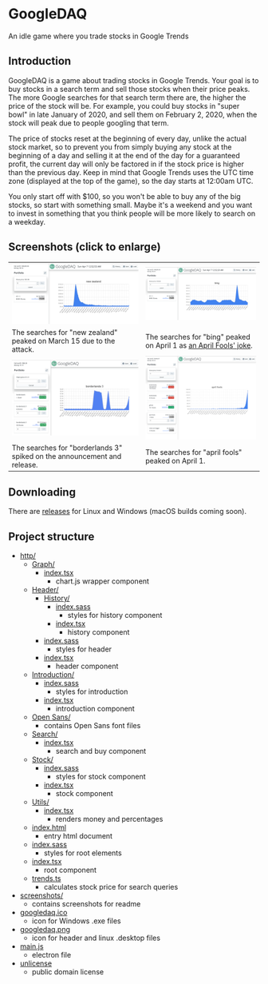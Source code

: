 # GoogleDAQ
An idle game where you trade stocks in Google Trends

## Introduction

GoogleDAQ is a game about trading stocks in Google Trends. Your goal is to buy stocks in a search term and sell those stocks when their price peaks. The more Google searches for that search term there are, the higher the price of the stock will be. For example, you could buy stocks in "super bowl" in late January of 2020, and sell them on February 2, 2020, when the stock will peak due to people googling that term.

The price of stocks reset at the beginning of every day, unlike the actual stock market, so to prevent you from simply buying any stock at the beginning of a day and selling it at the end of the day for a guaranteed profit, the current day will only be factored in if the stock price is higher than the previous day. Keep in mind that Google Trends uses the UTC time zone (displayed at the top of the game), so the day starts at 12:00am UTC.

You only start off with $100, so you won't be able to buy any of the big stocks, so start with something small. Maybe it's a weekend and you want to invest in something that you think people will be more likely to search on a weekday.

## Screenshots (click to enlarge)

<table>
	<tr>
		<td>
			<img src="https://raw.githubusercontent.com/reujab/googledaq/master/screenshots/new%20zealand.png">
		</td>
		<td>
			<img src="https://raw.githubusercontent.com/reujab/googledaq/master/screenshots/bing.png">
		</td>
	</tr>
	<tr>
		<td>
			The searches for "new zealand" peaked on March 15 due to the attack.
		</td>
		<td>
			The searches for "bing" peaked on April 1 as <a href="https://www.reddit.com/r/google/comments/b8bfqm/users_boosting_search_for_bing_on_april_fools_day/">an April Fools' joke</a>.
		</td>
	</tr>
	<tr>
		<td>
			<img src="https://raw.githubusercontent.com/reujab/googledaq/master/screenshots/borderlands.png">
		</td>
		<td>
			<img src="https://raw.githubusercontent.com/reujab/googledaq/master/screenshots/april%20fools.png">
		</td>
	</tr>
	<tr>
		<td>
			The searches for "borderlands 3" spiked on the announcement and release.
		</td>
		<td>
			The searches for "april fools" peaked on April 1.
		</td>
	</tr>
</table>

## Downloading

There are [releases](https://github.com/reujab/googledaq/releases) for Linux and Windows (macOS builds coming soon).

## Project structure

* [http/](http)
	* [Graph/](http/Graph)
		* [index.tsx](http/Graph/index.tsx)
			* chart.js wrapper component
	* [Header/](http/Header)
		* [History/](http/Header/History)
			* [index.sass](http/Header/History/index.sass)
				* styles for history component
			* [index.tsx](http/Header/History/index.tsx)
				* history component
		* [index.sass](http/Header/index.sass)
			* styles for header
		* [index.tsx](http/Header/index.tsx)
			* header component
	* [Introduction/](http/Introduction)
		* [index.sass](http/Introduction/index.sass)
			* styles for introduction
		* [index.tsx](http/Introduction/index.tsx)
			* introduction component
	* [Open Sans/](http/Open%20Sans)
		* contains Open Sans font files
	* [Search/](http/Search)
		* [index.tsx](http/Search/index.tsx)
			* search and buy component
	* [Stock/](http/Stock)
		* [index.sass](http/Stock/index.sass)
			* styles for stock component
		* [index.tsx](http/Stock/index.tsx)
			* stock component
	* [Utils/](http/Utils)
		* [index.tsx](http/Utils/index.tsx)
			* renders money and percentages
	* [index.html](http/index.html)
		* entry html document
	* [index.sass](http/index.sass)
		* styles for root elements
	* [index.tsx](http/index.tsx)
		* root component
	* [trends.ts](http/trends.ts)
		* calculates stock price for search queries
* [screenshots/](screenshots)
	* contains screenshots for readme
* [googledaq.ico](googledaq.ico)
	* icon for Windows .exe files
* [googledaq.png](googledaq.png)
	* icon for header and linux .desktop files
* [main.js](main.js)
	* electron file
* [unlicense](unlicense)
	* public domain license
